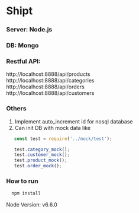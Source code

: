 # Shipt

### Server: Node.js

### DB: Mongo

### Restful API:
  http://localhost:8888/api/products <br/>
  http://localhost:8888/api/categories <br/>
  http://localhost:8888/api/orders <br/>
  http://localhost:8888/api/customers

### Others
  1. Implement auto_increment id for nosql database
  2. Can init DB with mock data like
```js
   const test = require('../mock/test');

   test.category_mock();
   test.customer_mock();
   test.product_mock();
   test.order_mock();
```

### How to run
```js
  npm install
```
Node Version: v6.6.0
